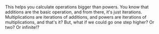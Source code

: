 This helps you calculate operations bigger than powers.
You know that additions are the basic operation, and from there, it's just iterations. Multiplications are iterations of additions, and powers are iterations of multiplications, and that's it?
But, what if we could go one step higher? Or two? Or infinite!?
